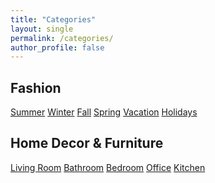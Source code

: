 ```yaml
---
title: "Categories"
layout: single
permalink: /categories/
author_profile: false
---
```

<div class="categories-grid">

<h2>Fashion</h2>
<div class="category-section">
 <a class="category-button" href="/categories/fashion-summer">Summer</a>
 <a class="category-button" href="/categories/fashion-winter">Winter</a>
 <a class="category-button" href="/categories/fashion-fall">Fall</a>
 <a class="category-button" href="/categories/fashion-spring">Spring</a>
 <a class="category-button" href="/categories/fashion-vacation">Vacation</a>
 <a class="category-button" href="/categories/fashion-holidays">Holidays</a>
</div> 

<h2>Home Decor & Furniture</h2>
<div class="category-section">
 <a class="category-button" href="/categories/home-living-room">Living Room</a>
 <a class="category-button" href="/categories/home-bathroom">Bathroom</a>
 <a class="category-button" href="/categories/home-bedroom">Bedroom</a>
 <a class="category-button" href="/categories/home-office">Office</a>
 <a class="category-button" href="/categories/home-kitchen">Kitchen</a>
</div>

</div>
